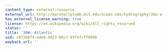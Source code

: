 ```yaml
---
content_type: external-resource
external_url: http://marshallplumb.mit.edu/ocean-obs/hydrography/30w-atlantic
has_external_license_warning: true
license: https://en.wikipedia.org/wiki/All_rights_reserved
status: ''
title: '30W: Atlantic'
uid: c072b8f4-ade0-4823-b0c7-83fefcff0996
wayback_url: ''
---
```

